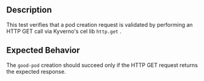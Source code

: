 ## Description

This test verifies that a pod creation request is validated by performing an HTTP GET call via Kyverno's cel lib `http.get` .

## Expected Behavior

The `good-pod` creation should succeed only if the HTTP GET request returns the expected response.

